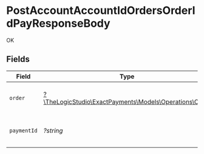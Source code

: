 # PostAccountAccountIdOrdersOrderIdPayResponseBody

OK


## Fields

| Field                                                                                      | Type                                                                                       | Required                                                                                   | Description                                                                                | Example                                                                                    |
| ------------------------------------------------------------------------------------------ | ------------------------------------------------------------------------------------------ | ------------------------------------------------------------------------------------------ | ------------------------------------------------------------------------------------------ | ------------------------------------------------------------------------------------------ |
| `order`                                                                                    | [?\TheLogicStudio\ExactPayments\Models\Operations\Order](../../models/operations/Order.md) | :heavy_minus_sign:                                                                         | Order details response object.                                                             |                                                                                            |
| `paymentId`                                                                                | *?string*                                                                                  | :heavy_minus_sign:                                                                         | Payment identifier.                                                                        | 851eda75-0c6a-4a78-b2e4-4e8b66f53a3a                                                       |